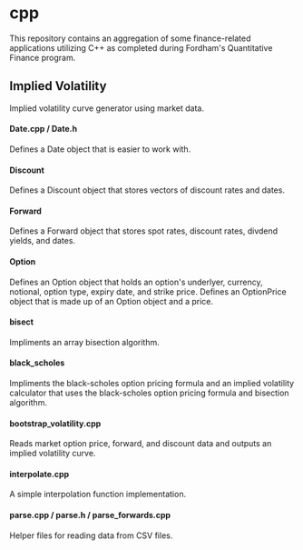 # cpp

This repository contains an aggregation of some finance-related applications utilizing C++ as completed during Fordham's Quantitative Finance program.

## Implied Volatility
Implied volatility curve generator using market data.
#### Date.cpp / Date.h
Defines a Date object that is easier to work with.
#### Discount
Defines a Discount object that stores vectors of discount rates and dates.
#### Forward
Defines a Forward object that stores spot rates, discount rates, divdend yields, and dates.
#### Option
Defines an Option object that holds an option's underlyer, currency, notional, option type, expiry date, and strike price.
Defines an OptionPrice object that is made up of an Option object and a price.
#### bisect
Impliments an array bisection algorithm.
#### black_scholes
Impliments the black-scholes option pricing formula and an implied volatility calculator that uses the black-scholes option pricing formula and bisection algorithm.
#### bootstrap_volatility.cpp
Reads market option price, forward, and discount data and outputs an implied volatility curve.
#### interpolate.cpp
A simple interpolation function implementation.
#### parse.cpp / parse.h / parse_forwards.cpp
Helper files for reading data from CSV files.
